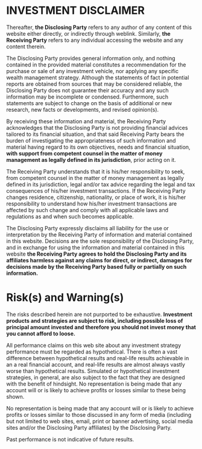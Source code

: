 # INVESTMENT DISCLAIMER
Thereafter, **the Disclosing Party** refers to any author of any content of this website either directly, or indirectly through weblink. Similarly, **the Receiving Party** refers to any individual accessing the website and any content therein.

The Disclosing Party provides general information only, and nothing contained in the provided material constitutes a recommendation for the purchase or sale of any investment vehicle, nor applying any specific wealth management strategy.
Although the statements of fact in potential reports are obtained from sources that may be considered reliable, the Disclosing Party does not guarantee their accuracy and any such information may be incomplete or condensed. 
Furthermore, such statements are subject to change on the basis of additional or new research, new facts or developments, and revised opinion(s). 

By receiving these information and material, the Receiving Party acknowledges that the Disclosing Party is not providing financial advices tailored to its financial situation, and that said Receiving Party bears the burden of 
investigating the appropriateness of such information and material having regard to its own objectives, needs and financial situation, **with support from competent counsel in the matter of money management as legally defined in its jurisdiction**, 
prior acting on it.

The Receiving Party understands that it is his/her responsibility to seek, from competent counsel in the matter of money management as legally defined in its jurisdiction, 
legal and/or tax advice regarding the legal and tax consequences of his/her investment transactions. 
If the Receiving Party changes residence, citizenship, nationality, or place of work, it is his/her responsibility to understand 
how his/her investment transactions are affected by such change and comply with all applicable laws and regulations as and when such becomes applicable. 

The Disclosing Party expressly disclaims all liability for the use or interpretation by the Receiving Party of information and material contained in this website. Decisions are the sole responsibility of the Disclosing Party, and in exchange 
for using the information and material contained in this website **the Receiving Party agrees to hold the Disclosing Party and its affiliates harmless against any claims for direct, or indirect, damages for decisions made by the Receiving Party based 
fully or partially on such information.**

# Risk(s) and Warning(s)
The risks described herein are not purported to be exhaustive. **Investment products and strategies are subject to risk, including possible loss of principal amount invested and therefore you should not invest money 
that you cannot afford to loose.** 

All performance claims on this web site about any investment strategy performance must be regarded as hypothetical. There is often a vast difference between hypothetical results and real-life results achievable in an a 
real financial account, and real-life results are almost always vastly worse than hypothetical results. Simulated or hypothetical investment strategies, in general, are also subject to the fact that they are designed with the benefit of hindsight. 
No representation is being made that any account will or is likely to achieve profits or losses similar to these being shown.

No representation is being made that any account will or is likely to achieve profits or losses similar to those discussed in any form of media (including but not limited to web sites, email, print or banner advertising, 
social media sites and/or the Disclosing Party affiliates) by the Disclosing Party.

Past performance is not indicative of future results.  